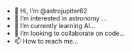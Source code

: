 - 👋 Hi, I’m @astrojupiter62
- 👀 I’m interested in astronomy ...
- 🌱 I’m currently learning AI...
- 💞️ I’m looking to collaborate on code...
- 📫 How to reach me...

<!---
astrojupiter62/astrojupiter62 is a ✨ special ✨ repository because its `README.md` (this file) appears on your GitHub profile.
You can click the Preview link to take a look at your changes.
--->
